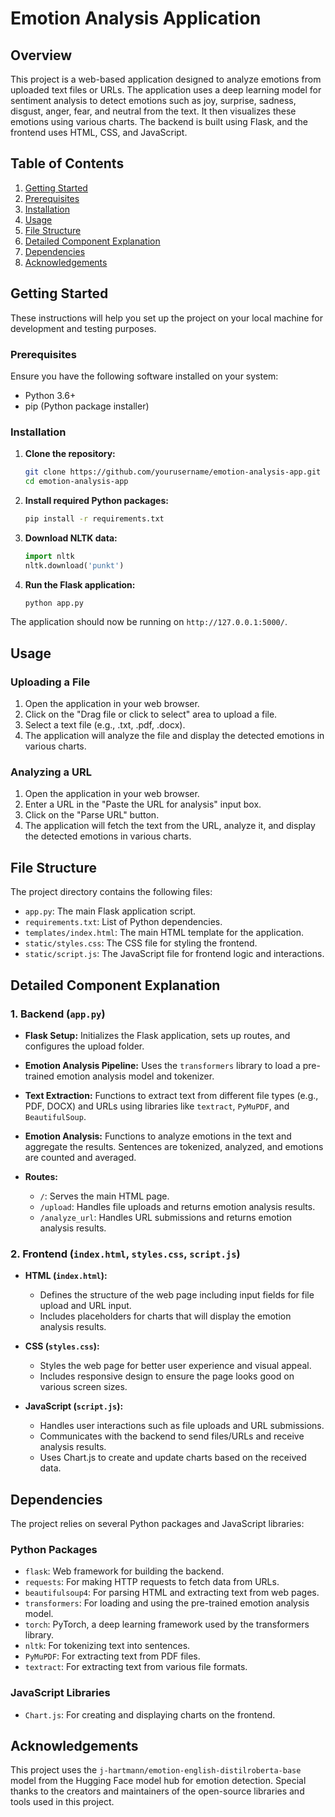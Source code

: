 # Emotion Analysis Application

## Overview

This project is a web-based application designed to analyze emotions from uploaded text files or URLs. The application uses a deep learning model for sentiment analysis to detect emotions such as joy, surprise, sadness, disgust, anger, fear, and neutral from the text. It then visualizes these emotions using various charts. The backend is built using Flask, and the frontend uses HTML, CSS, and JavaScript.

## Table of Contents

1. [Getting Started](#getting-started)
2. [Prerequisites](#prerequisites)
3. [Installation](#installation)
4. [Usage](#usage)
5. [File Structure](#file-structure)
6. [Detailed Component Explanation](#detailed-component-explanation)
7. [Dependencies](#dependencies)
8. [Acknowledgements](#acknowledgements)

## Getting Started

These instructions will help you set up the project on your local machine for development and testing purposes.

### Prerequisites

Ensure you have the following software installed on your system:
- Python 3.6+
- pip (Python package installer)

### Installation

1. **Clone the repository:**
   ```bash
   git clone https://github.com/yourusername/emotion-analysis-app.git
   cd emotion-analysis-app
   ```

2. **Install required Python packages:**
   ```bash
   pip install -r requirements.txt
   ```

3. **Download NLTK data:**
   ```python
   import nltk
   nltk.download('punkt')
   ```

4. **Run the Flask application:**
   ```bash
   python app.py
   ```

The application should now be running on `http://127.0.0.1:5000/`.

## Usage

### Uploading a File

1. Open the application in your web browser.
2. Click on the "Drag file or click to select" area to upload a file.
3. Select a text file (e.g., .txt, .pdf, .docx).
4. The application will analyze the file and display the detected emotions in various charts.

### Analyzing a URL

1. Open the application in your web browser.
2. Enter a URL in the "Paste the URL for analysis" input box.
3. Click on the "Parse URL" button.
4. The application will fetch the text from the URL, analyze it, and display the detected emotions in various charts.

## File Structure

The project directory contains the following files:

- `app.py`: The main Flask application script.
- `requirements.txt`: List of Python dependencies.
- `templates/index.html`: The main HTML template for the application.
- `static/styles.css`: The CSS file for styling the frontend.
- `static/script.js`: The JavaScript file for frontend logic and interactions.

## Detailed Component Explanation

### 1. Backend (`app.py`)

- **Flask Setup:**
  Initializes the Flask application, sets up routes, and configures the upload folder.
  
- **Emotion Analysis Pipeline:**
  Uses the `transformers` library to load a pre-trained emotion analysis model and tokenizer.

- **Text Extraction:**
  Functions to extract text from different file types (e.g., PDF, DOCX) and URLs using libraries like `textract`, `PyMuPDF`, and `BeautifulSoup`.

- **Emotion Analysis:**
  Functions to analyze emotions in the text and aggregate the results. Sentences are tokenized, analyzed, and emotions are counted and averaged.

- **Routes:**
  - `/`: Serves the main HTML page.
  - `/upload`: Handles file uploads and returns emotion analysis results.
  - `/analyze_url`: Handles URL submissions and returns emotion analysis results.

### 2. Frontend (`index.html`, `styles.css`, `script.js`)

- **HTML (`index.html`):**
  - Defines the structure of the web page including input fields for file upload and URL input.
  - Includes placeholders for charts that will display the emotion analysis results.

- **CSS (`styles.css`):**
  - Styles the web page for better user experience and visual appeal.
  - Includes responsive design to ensure the page looks good on various screen sizes.

- **JavaScript (`script.js`):**
  - Handles user interactions such as file uploads and URL submissions.
  - Communicates with the backend to send files/URLs and receive analysis results.
  - Uses Chart.js to create and update charts based on the received data.

## Dependencies

The project relies on several Python packages and JavaScript libraries:

### Python Packages

- `flask`: Web framework for building the backend.
- `requests`: For making HTTP requests to fetch data from URLs.
- `beautifulsoup4`: For parsing HTML and extracting text from web pages.
- `transformers`: For loading and using the pre-trained emotion analysis model.
- `torch`: PyTorch, a deep learning framework used by the transformers library.
- `nltk`: For tokenizing text into sentences.
- `PyMuPDF`: For extracting text from PDF files.
- `textract`: For extracting text from various file formats.

### JavaScript Libraries

- `Chart.js`: For creating and displaying charts on the frontend.

## Acknowledgements

This project uses the `j-hartmann/emotion-english-distilroberta-base` model from the Hugging Face model hub for emotion detection. Special thanks to the creators and maintainers of the open-source libraries and tools used in this project.

